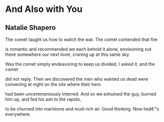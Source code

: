 # And Also with You
## Natalie Shapero
The comet taught us how to watch the war.
The comet contended that fire

is romantic and recommended we each behold it alone,
envisioning out there somewhere our next
lover, craning up at this same sky.

Was the comet simply endeavoring
to keep us divided, I asked it, and the comet

did not reply. Then we discovered the men
who wanted us dead
were convening at night on the site where their hero

had been unceremoniously
interred. And so we exhumed the guy, burned him up,
and fed his ash to the rapids,

to be churned into marlstone and mud-rich
air. Good thinking. Now heâ€™s everywhere.